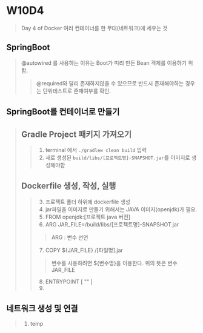# W10D4
> Day 4 of Docker
> 여러 컨테이너를 한 무대(네트워크)에 세우는 것

## SpringBoot
> @autowired 를 사용하는 이유는 Boot가 미리 만든 Bean 객체를 이용하기 위함. <br>
> > @required와 달리 존재하지않을 수 있으므로 반드시 존재해야하는 경우는 단위테스트로 존재여부를 확인. <br>

## SpringBoot를 컨테이너로 만들기
> ## Gradle Project 패키지 가져오기
> > 1. terminal 에서 `./gradlew clean build` 입력
> > 2. 새로 생성된 `build/libs/[프로젝트명]-SNAPSHOT.jar`를 이미지로 생성해야함
>
> ## Dockerfile 생성, 작성, 실행
> > 3. 프로젝트 폴더 하위에 dockerfile 생성
> > 4. jar파일을 이미지로 만들기 위해서는 JAVA 이미지(openjdk)가 필요.
> > 5. FROM openjdk:[프로젝트 java 버전]
> > 6. ARG JAR_FILE=/build/libs/[프로젝트명]-SNAPSHOT.jar
> > > ARG : 변수 선언
> >
> > 7. COPY ${JAR_FILE} /[파일명].jar
> > > 변수를 사용하려면 ${변수명}을 이용한다.
> > > 위의 뜻은 변수 JAR_FILE
> >
> > 8. ENTRYPOINT [ "" ]
> > 9. 




## 네트워크 생성 및 연결
> 1. temp
